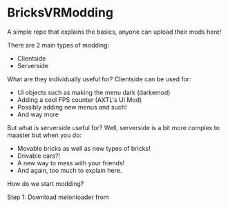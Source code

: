 # BricksVRModding
A simple repo that explains the basics, anyone can upload their mods here!

There are 2 main types of modding:
- Clientside
- Serverside

What are they individually useful for?
Clientside can be used for:
- UI objects such as making the menu dark (darkemod)
- Adding a cool FPS counter (AXTL's UI Mod)
- Possibly adding new menus and such!
- And way more

But what is serverside useful for?
Well, serverside is a bit more complex to maaster but when you do:
- Movable bricks as well as new types of bricks!
- Drivable cars?!
- A new way to mess with your friends!
- And again, too much to explain here.

How do we start modding?

Step 1: Download melonloader from 
